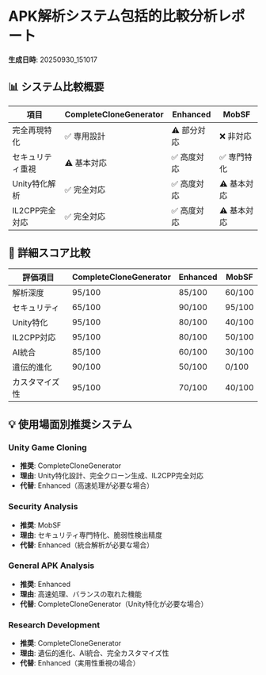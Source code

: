 # APK解析システム包括的比較分析レポート

**生成日時**: 20250930_151017

## 📊 システム比較概要

| 項目 | CompleteCloneGenerator | Enhanced | MobSF |
|------|----------------------|----------|-------|
| 完全再現特化 | ✅ 専用設計 | ⚠️ 部分対応 | ❌ 非対応 |
| セキュリティ重視 | ⚠️ 基本対応 | ✅ 高度対応 | ✅ 専門特化 |
| Unity特化解析 | ✅ 完全対応 | ✅ 高度対応 | ⚠️ 基本対応 |
| IL2CPP完全対応 | ✅ 完全対応 | ✅ 高度対応 | ⚠️ 基本対応 |

## 🎯 詳細スコア比較

| 評価項目 | CompleteCloneGenerator | Enhanced | MobSF |
|----------|----------------------|----------|-------|
| 解析深度 | 95/100 | 85/100 | 60/100 |
| セキュリティ | 65/100 | 90/100 | 95/100 |
| Unity特化 | 95/100 | 80/100 | 40/100 |
| IL2CPP対応 | 95/100 | 80/100 | 50/100 |
| AI統合 | 85/100 | 60/100 | 30/100 |
| 遺伝的進化 | 90/100 | 50/100 | 0/100 |
| カスタマイズ性 | 95/100 | 70/100 | 40/100 |

## 💡 使用場面別推奨システム

### Unity Game Cloning
- **推奨**: CompleteCloneGenerator
- **理由**: Unity特化設計、完全クローン生成、IL2CPP完全対応
- **代替**: Enhanced（高速処理が必要な場合）

### Security Analysis
- **推奨**: MobSF
- **理由**: セキュリティ専門特化、脆弱性検出精度
- **代替**: Enhanced（統合解析が必要な場合）

### General APK Analysis
- **推奨**: Enhanced
- **理由**: 高速処理、バランスの取れた機能
- **代替**: CompleteCloneGenerator（Unity特化が必要な場合）

### Research Development
- **推奨**: CompleteCloneGenerator
- **理由**: 遺伝的進化、AI統合、完全カスタマイズ性
- **代替**: Enhanced（実用性重視の場合）

